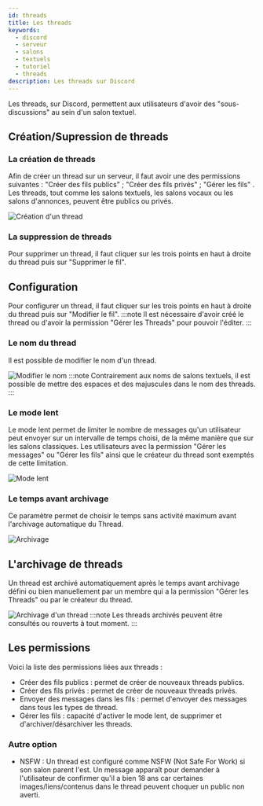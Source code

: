 ```yaml
---
id: threads
title: Les threads
keywords:
  - discord
  - serveur
  - salons
  - textuels
  - tutoriel
  - threads
description: Les threads sur Discord
---
```


Les threads, sur Discord, permettent aux utilisateurs d'avoir des "sous-discussions" au sein d'un salon textuel.

## Création/Supression de threads
### La création de threads

Afin de créer un thread sur un serveur, il faut avoir une des permissions suivantes : "Créer des fils publics" ; "Créer des fils privés" ; "Gérer les fils" . Les threads, tout comme les salons textuels, les salons vocaux ou les salons d'annonces, peuvent être publics ou privés.

![Création d'un thread](https://i.discord.fr/xeH.png)
### La suppression de threads
Pour supprimer un thread, il faut cliquer sur les trois points en haut à droite du thread puis sur "Supprimer le fil".

## Configuration 

Pour configurer un thread, il faut cliquer sur les trois points en haut à droite du thread puis sur "Modifier le fil".
:::note
Il est nécessaire d'avoir créé le thread ou d'avoir la permission "Gérer les Threads" pour pouvoir l'éditer.
:::


### Le nom du thread

Il est possible de modifier le nom d'un thread.

![Modifier le nom](https://i.discord.fr/G95.png)
:::note
Contrairement aux noms de salons textuels, il est possible de mettre des espaces et des majuscules dans le nom des threads.
:::

### Le mode lent

Le mode lent permet de limiter le nombre de messages qu'un utilisateur peut envoyer sur un intervalle de temps choisi, de la même manière que sur les salons classiques. Les utilisateurs avec la permission "Gérer les messages" ou "Gérer les fils" ainsi que le créateur du thread sont exemptés de cette limitation.

![Mode lent](https://i.discord.fr/rdC.png)

### Le temps avant archivage

Ce paramètre permet de choisir le temps sans activité maximum avant l'archivage automatique du Thread.

![Archivage](https://i.discord.fr/QYD.png)

## L'archivage de threads

Un thread est archivé automatiquement après le temps avant archivage défini ou bien manuellement par un membre qui a la permission "Gérer les Threads" ou par le créateur du thread.

![Archivage d'un thread](https://i.discord.fr/0gJ.png)
:::note
Les threads archivés peuvent être consultés ou rouverts à tout moment.
:::

## Les permissions

Voici la liste des permissions liées aux threads :
- Créer des fils publics : permet de créer de nouveaux threads publics.
- Créer des fils privés : permet de créer de nouveaux threads privés.
- Envoyer des messages dans les fils : permet d'envoyer des messages dans tous les types de thread. 
- Gérer les fils : capacité d'activer le mode lent, de supprimer et d'archiver/désarchiver les threads.

### Autre option

 - NSFW : Un thread est configuré comme NSFW (Not Safe For Work) si son salon parent l'est. Un message apparaît pour demander à l'utilisateur de confirmer qu'il a bien 18 ans car certaines images/liens/contenus dans le thread peuvent choquer un public non averti.
